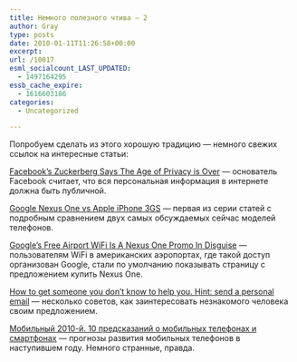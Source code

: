 ```yaml
---
title: Немного полезного чтива — 2
author: Gray
type: posts
date: 2010-01-11T11:26:58+00:00
excerpt:
url: /10017
esml_socialcount_LAST_UPDATED:
  - 1497164295
essb_cache_expire:
  - 1616603186
categories:
  - Uncategorized

---
```








Попробуем сделать из этого хорошую традицию — немного свежих ссылок на интересные статьи:

[Facebook’s Zuckerberg Says The Age of Privacy is Over][1] — основатель Facebook считает, что вся персональная информация в интернете должна быть публичной.

[Google Nexus One vs Apple iPhone 3GS][2] — первая из серии статей с подробным сравнением двух самых обсуждаемых сейчас моделей телефонов.

[Google’s Free Airport WiFi Is A Nexus One Promo In Disguise][3] — пользователям WiFi в американских аэропортах, где такой доступ организован Google, стали по умолчанию показывать страницу с предложением купить Nexus One.

[How to get someone you don’t know to help you. Hint: send a personal email][4] — несколько советов, как заинтересовать незнакомого человека своим предложением.

[Мобильный <nobr>2010-й.</nobr> 10 предсказаний о мобильных телефонах и смартфонах][5] — прогнозы развития мобильных телефонов в наступившем году. Немного странные, правда.

 [1]: http://www.readwriteweb.com/archives/facebooks_zuckerberg_says_the_age_of_privacy_is_ov.php
 [2]: http://www.appleinsider.com/articles/10/01/09/google_nexus_one_vs_apple_iphone_3gs.html
 [3]: http://www.techcrunch.com/2010/01/08/google-nexus-one-wifi/
 [4]: http://blogs.forrester.com/groundswell/2010/01/how-to-get-someone-you-dont-know-to-help-you-hint-send-a-personal-email.html
 [5]: http://ko.com.ua/node/47213